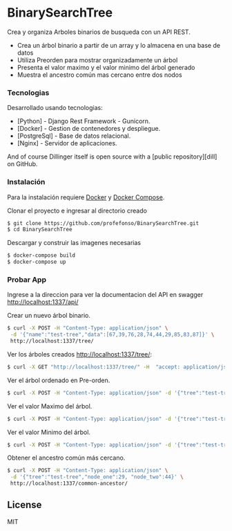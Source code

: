 # BinarySearchTree

Crea y organiza Arboles binarios de busqueda con un API REST.

  - Crea un árbol binario a partir de un array y lo almacena en una base de datos
  - Utiliza Preorden para mostrar organizadamente un árbol
  - Presenta el valor maximo y el valor minimo del árbol generado
  - Muestra el ancestro común mas cercano entre dos nodos


### Tecnologias 

Desarrollado usando tecnologias:

* [Python] - Django Rest Framework - Gunicorn.
* [Docker] - Gestion de contenedores y despliegue.
* [PostgreSql] - Base de datos relacional.
* [Nginx] - Servidor de aplicaciones.

And of course Dillinger itself is open source with a [public repository][dill]
 on GitHub.

### Instalación

Para la instalación requiere [Docker](https://www.docker.com/) y [Docker Compose](https://docs.docker.com/compose/).

Clonar el proyecto e ingresar al directorio creado

```sh
$ git clone https://github.com/profefonso/BinarySearchTree.git
$ cd BinarySearchTree
```

Descargar y construir las imagenes necesarias

```sh
$ docker-compose build
$ docker-compose up 
```

### Probar App

Ingrese a la direccion para ver la documentacion del API en swagger
[http://localhost:1337/api/](http://localhost:1337/api/)

Crear un nuevo árbol binario.

```sh
$ curl -X POST -H "Content-Type: application/json" \
 -d '{"name":"test-tree","data":[67,39,76,28,74,44,29,85,83,87]}' \
 http://localhost:1337/tree/
```

Ver los árboles creados [http://localhost:1337/tree/](http://localhost:1337/tree/):
```sh
$ curl -X GET "http://localhost:1337/tree/" -H  "accept: application/json"
```

Ver el árbol ordenado en Pre-orden.

```sh
$ curl -X POST -H "Content-Type: application/json" -d '{"tree":"test-tree"}' http://localhost:1337/preorder/
```

Ver el valor Maximo del árbol.

```sh
$ curl -X POST -H "Content-Type: application/json" -d '{"tree":"test-tree"}' http://localhost:1337/max/
```

Ver el valor Minimo del árbol.

```sh
$ curl -X POST -H "Content-Type: application/json" -d '{"tree":"test-tree"}' http://localhost:1337/min/
```

Obtener el ancestro común más cercano.

```sh
$ curl -X POST -H "Content-Type: application/json" \
 -d '{"tree":"test-tree","node_one":29, "node_two":44}' \
 http://localhost:1337/common-ancestor/
```

License
----

MIT
